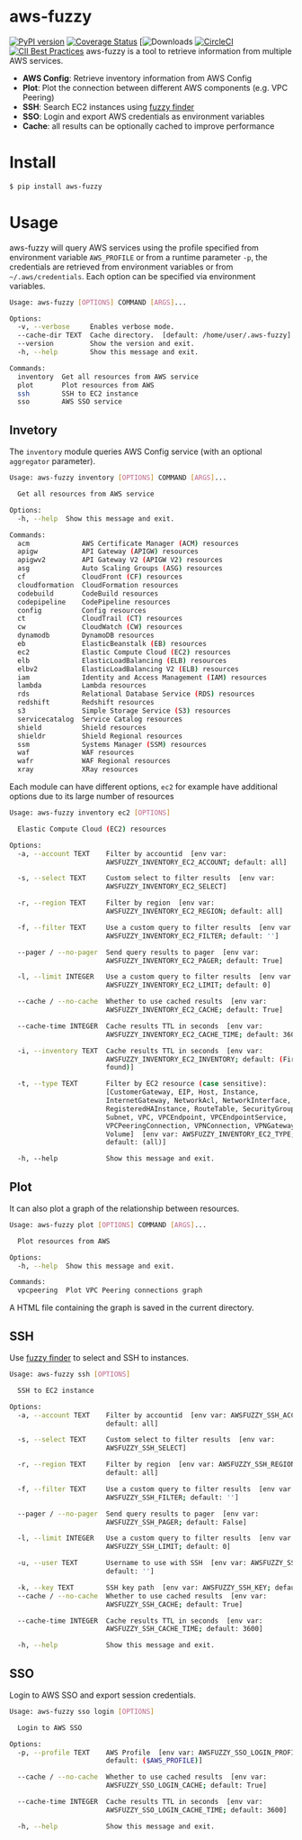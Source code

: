 # aws-fuzzy
[![PyPI version](https://badge.fury.io/py/aws-fuzzy.svg)](https://badge.fury.io/py/aws-fuzzy)
[![Coverage Status](https://coveralls.io/repos/github/AndreZiviani/aws-fuzzy/badge.svg?branch=master)](https://coveralls.io/github/AndreZiviani/aws-fuzzy?branch=master)
[![Downloads](https://crate.io/packages/aws-fuzzy)
[![CircleCI](https://circleci.com/gh/AndreZiviani/aws-fuzzy/tree/master.svg?style=shield)](https://circleci.com/gh/AndreZiviani/aws-fuzzy/tree/master)
[![CII Best Practices](https://bestpractices.coreinfrastructure.org/projects/3879/badge)](https://bestpractices.coreinfrastructure.org/en/projects/3879)
aws-fuzzy is a tool to retrieve information from multiple AWS services.

- **AWS Config**: Retrieve inventory information from AWS Config
- **Plot**: Plot the connection between different AWS components (e.g. VPC Peering)
- **SSH**: Search EC2 instances using [fuzzy finder](https://github.com/junegunn/fzf)
- **SSO**: Login and export AWS credentials as environment variables
- **Cache**: all results can be optionally cached to improve performance


# Install

```sh
$ pip install aws-fuzzy
```


# Usage

aws-fuzzy will query AWS services using the profile specified from environment variable `AWS_PROFILE` or from a runtime parameter `-p`, the credentials are retrieved from environment variables or from `~/.aws/credentials`.
Each option can be specified via environment variables.

```sh
Usage: aws-fuzzy [OPTIONS] COMMAND [ARGS]...

Options:
  -v, --verbose     Enables verbose mode.
  --cache-dir TEXT  Cache directory.  [default: /home/user/.aws-fuzzy]
  --version         Show the version and exit.
  -h, --help        Show this message and exit.

Commands:
  inventory  Get all resources from AWS service
  plot       Plot resources from AWS
  ssh        SSH to EC2 instance
  sso        AWS SSO service
```

## Invetory

The `inventory` module queries AWS Config service (with an optional `aggregator` parameter).

```sh
Usage: aws-fuzzy inventory [OPTIONS] COMMAND [ARGS]...

  Get all resources from AWS service

Options:
  -h, --help  Show this message and exit.

Commands:
  acm             AWS Certificate Manager (ACM) resources
  apigw           API Gateway (APIGW) resources
  apigwv2         API Gateway V2 (APIGW V2) resources
  asg             Auto Scaling Groups (ASG) resources
  cf              CloudFront (CF) resources
  cloudformation  CloudFormation resources
  codebuild       CodeBuild resources
  codepipeline    CodePipeline resources
  config          Config resources
  ct              CloudTrail (CT) resources
  cw              CloudWatch (CW) resources
  dynamodb        DynamoDB resources
  eb              ElasticBeanstalk (EB) resources
  ec2             Elastic Compute Cloud (EC2) resources
  elb             ElasticLoadBalancing (ELB) resources
  elbv2           ElasticLoadBalancing V2 (ELB) resources
  iam             Identity and Access Management (IAM) resources
  lambda          Lambda resources
  rds             Relational Database Service (RDS) resources
  redshift        Redshift resources
  s3              Simple Storage Service (S3) resources
  servicecatalog  Service Catalog resources
  shield          Shield resources
  shieldr         Shield Regional resources
  ssm             Systems Manager (SSM) resources
  waf             WAF resources
  wafr            WAF Regional resources
  xray            XRay resources
```

Each module can have different options, `ec2` for example have additional options due to its large number of resources

```sh
Usage: aws-fuzzy inventory ec2 [OPTIONS]

  Elastic Compute Cloud (EC2) resources

Options:
  -a, --account TEXT    Filter by accountid  [env var:
                        AWSFUZZY_INVENTORY_EC2_ACCOUNT; default: all]

  -s, --select TEXT     Custom select to filter results  [env var:
                        AWSFUZZY_INVENTORY_EC2_SELECT]

  -r, --region TEXT     Filter by region  [env var:
                        AWSFUZZY_INVENTORY_EC2_REGION; default: all]

  -f, --filter TEXT     Use a custom query to filter results  [env var:
                        AWSFUZZY_INVENTORY_EC2_FILTER; default: '']

  --pager / --no-pager  Send query results to pager  [env var:
                        AWSFUZZY_INVENTORY_EC2_PAGER; default: True]

  -l, --limit INTEGER   Use a custom query to filter results  [env var:
                        AWSFUZZY_INVENTORY_EC2_LIMIT; default: 0]

  --cache / --no-cache  Whether to use cached results  [env var:
                        AWSFUZZY_INVENTORY_EC2_CACHE; default: True]

  --cache-time INTEGER  Cache results TTL in seconds  [env var:
                        AWSFUZZY_INVENTORY_EC2_CACHE_TIME; default: 3600]

  -i, --inventory TEXT  Cache results TTL in seconds  [env var:
                        AWSFUZZY_INVENTORY_EC2_INVENTORY; default: (First one
                        found)]

  -t, --type TEXT       Filter by EC2 resource (case sensitive):
                        [CustomerGateway, EIP, Host, Instance,
                        InternetGateway, NetworkAcl, NetworkInterface,
                        RegisteredHAInstance, RouteTable, SecurityGroup,
                        Subnet, VPC, VPCEndpoint, VPCEndpointService,
                        VPCPeeringConnection, VPNConnection, VPNGateway,
                        Volume]  [env var: AWSFUZZY_INVENTORY_EC2_TYPE;
                        default: (all)]

  -h, --help            Show this message and exit.
```

## Plot

It can also plot a graph of the relationship between resources.

```sh
Usage: aws-fuzzy plot [OPTIONS] COMMAND [ARGS]...

  Plot resources from AWS

Options:
  -h, --help  Show this message and exit.

Commands:
  vpcpeering  Plot VPC Peering connections graph
```

A HTML file containing the graph is saved in the current directory.

## SSH

Use [fuzzy finder](https://github.com/junegunn/fzf) to select and SSH to instances.

```sh
Usage: aws-fuzzy ssh [OPTIONS]

  SSH to EC2 instance

Options:
  -a, --account TEXT    Filter by accountid  [env var: AWSFUZZY_SSH_ACCOUNT;
                        default: all]

  -s, --select TEXT     Custom select to filter results  [env var:
                        AWSFUZZY_SSH_SELECT]

  -r, --region TEXT     Filter by region  [env var: AWSFUZZY_SSH_REGION;
                        default: all]

  -f, --filter TEXT     Use a custom query to filter results  [env var:
                        AWSFUZZY_SSH_FILTER; default: '']

  --pager / --no-pager  Send query results to pager  [env var:
                        AWSFUZZY_SSH_PAGER; default: False]

  -l, --limit INTEGER   Use a custom query to filter results  [env var:
                        AWSFUZZY_SSH_LIMIT; default: 0]

  -u, --user TEXT       Username to use with SSH  [env var: AWSFUZZY_SSH_USER;
                        default: '']

  -k, --key TEXT        SSH key path  [env var: AWSFUZZY_SSH_KEY; default: '']
  --cache / --no-cache  Whether to use cached results  [env var:
                        AWSFUZZY_SSH_CACHE; default: True]

  --cache-time INTEGER  Cache results TTL in seconds  [env var:
                        AWSFUZZY_SSH_CACHE_TIME; default: 3600]

  -h, --help            Show this message and exit.
```

## SSO

Login to AWS SSO and export session credentials.

```sh
Usage: aws-fuzzy sso login [OPTIONS]

  Login to AWS SSO

Options:
  -p, --profile TEXT    AWS Profile  [env var: AWSFUZZY_SSO_LOGIN_PROFILE;
                        default: ($AWS_PROFILE)]

  --cache / --no-cache  Whether to use cached results  [env var:
                        AWSFUZZY_SSO_LOGIN_CACHE; default: True]

  --cache-time INTEGER  Cache results TTL in seconds  [env var:
                        AWSFUZZY_SSO_LOGIN_CACHE_TIME; default: 3600]

  -h, --help            Show this message and exit.
```
